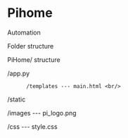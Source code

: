 # Pihome
Automation

Folder structure 

PiHome/ structure 


/app.py <br/>

          /templates --- main.html <br/>

/static <br/>

/images --- pi_logo.png <br/>

/css ---    style.css  <br/>
